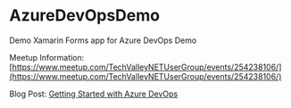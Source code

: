# AzureDevOpsDemo
Demo Xamarin Forms app for Azure DevOps Demo

Meetup Information: [https://www.meetup.com/TechValleyNETUserGroup/events/254238106/](https://www.meetup.com/TechValleyNETUserGroup/events/254238106/)

Blog Post: [Getting Started with Azure DevOps](http://theengineerofwhat.com/articles/azure-devops)
